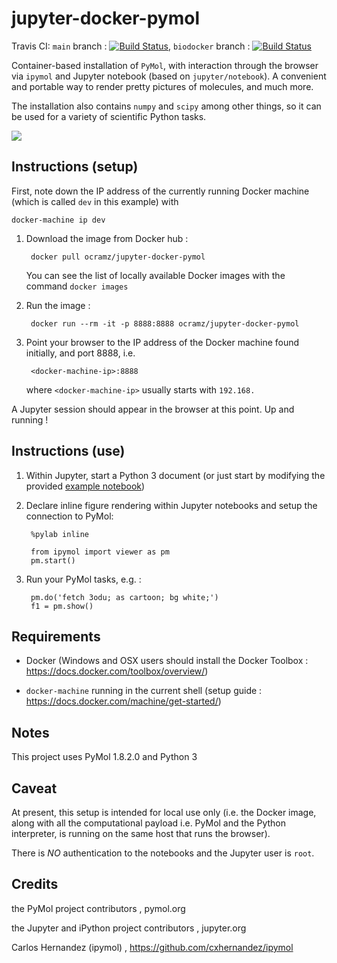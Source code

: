 # jupyter-docker-pymol

Travis CI:
`main` branch : [![Build Status](https://travis-ci.org/ocramz/jupyter-docker-pymol.svg?branch=master)](https://travis-ci.org/ocramz/jupyter-docker-pymol), `biodocker` branch : [![Build Status](https://travis-ci.org/ocramz/jupyter-docker-pymol.svg?branch=biodocker)](https://travis-ci.org/ocramz/jupyter-docker-pymol)

Container-based installation of `PyMol`, with interaction through the browser via `ipymol` and Jupyter notebook (based on `jupyter/notebook`). A convenient and portable way to render pretty pictures of molecules, and much more.

The installation also contains `numpy` and `scipy` among other things, so it can be used for a variety of scientific Python tasks.



![](https://github.com/ocramz/jupyter-docker-pymol/blob/master/fig/png0.png)



## Instructions (setup)


First, note down the IP address of the currently running Docker machine (which is called `dev` in this example) with 

    docker-machine ip dev


1. Download the image from Docker hub :

        docker pull ocramz/jupyter-docker-pymol

   You can see the list of locally available Docker images with the command `docker images`



2. Run the image :
  
        docker run --rm -it -p 8888:8888 ocramz/jupyter-docker-pymol


3. Point your browser to the IP address of the Docker machine found initially, and port 8888, i.e.

        <docker-machine-ip>:8888

   where `<docker-machine-ip>` usually starts with `192.168.` 

A Jupyter session should appear in the browser at this point. Up and running !

## Instructions (use)


1. Within Jupyter, start a Python 3 document (or just start by modifying the provided [example notebook](https://github.com/ocramz/jupyter-docker-pymol/blob/master/ipymol/iPyMol_example.ipynb))


2. Declare inline figure rendering within Jupyter notebooks and setup the connection to PyMol:

        %pylab inline 

        from ipymol import viewer as pm
        pm.start()


3. Run your PyMol tasks, e.g. :

        pm.do('fetch 3odu; as cartoon; bg white;')
        f1 = pm.show()







## Requirements

* Docker (Windows and OSX users should install the Docker Toolbox : https://docs.docker.com/toolbox/overview/)

* `docker-machine` running in the current shell (setup guide : https://docs.docker.com/machine/get-started/)



## Notes

This project uses PyMol 1.8.2.0 and Python 3


## Caveat

At present, this setup is intended for local use only (i.e. the Docker image, along with all the computational payload i.e. PyMol and the Python interpreter, is running on the same host that runs the browser). 

There is *NO* authentication to the notebooks and the Jupyter user is `root`.





## Credits

the PyMol project contributors , pymol.org

the Jupyter and iPython project contributors , jupyter.org

Carlos Hernandez (ipymol) , https://github.com/cxhernandez/ipymol
